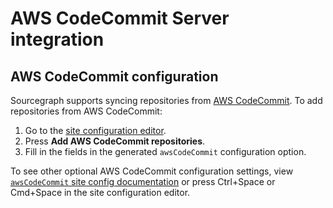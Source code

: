 # AWS CodeCommit Server integration

## AWS CodeCommit configuration

Sourcegraph supports syncing repositories from [AWS CodeCommit](https://aws.amazon.com/codecommit/). To add repositories from AWS CodeCommit:

1.  Go to the [site configuration editor](../admin/site_config/index.md).
2.  Press **Add AWS CodeCommit repositories**.
3.  Fill in the fields in the generated `awsCodeCommit` configuration option.

To see other optional AWS CodeCommit configuration settings, view [`awsCodeCommit` site config documentation](../admin/site_config/index.md#code-classlanguage-textawscodecommitconnection-object) or press Ctrl+Space or Cmd+Space in the site configuration editor.
